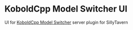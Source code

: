 # KoboldCpp Model Switcher UI

UI for [KoboldCpp Model Switcher](https://github.com/outcatcher/st-koboldcpp-model-switcher) server plugin for SillyTavern

